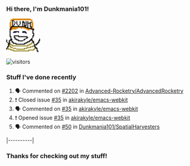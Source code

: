 ### Hi there, I'm Dunkmania101\!
![profile-pic](images/dunkie.png)

![visitors](https://visitor-badge-reloaded.herokuapp.com/badge?page_id=Dunkmania101.Dunkmania101&color=00cf00)

### Stuff I've done recently
<!--START_SECTION:activity-->
1. 🗣 Commented on [#2202](https://github.com/Advanced-Rocketry/AdvancedRocketry/issues/2202) in [Advanced-Rocketry/AdvancedRocketry](https://github.com/Advanced-Rocketry/AdvancedRocketry)
2. ❗️ Closed issue [#35](https://github.com/akirakyle/emacs-webkit/issues/35) in [akirakyle/emacs-webkit](https://github.com/akirakyle/emacs-webkit)
3. 🗣 Commented on [#35](https://github.com/akirakyle/emacs-webkit/issues/35) in [akirakyle/emacs-webkit](https://github.com/akirakyle/emacs-webkit)
4. ❗️ Opened issue [#35](https://github.com/akirakyle/emacs-webkit/issues/35) in [akirakyle/emacs-webkit](https://github.com/akirakyle/emacs-webkit)
5. 🗣 Commented on [#50](https://github.com/Dunkmania101/SpatialHarvesters/issues/50) in [Dunkmania101/SpatialHarvesters](https://github.com/Dunkmania101/SpatialHarvesters)
<!--END_SECTION:activity-->
|----------|
### Thanks for checking out my stuff\!
